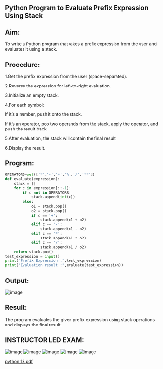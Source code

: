 
## Python Program to Evaluate Prefix Expression Using Stack

## Aim:
To write a Python program that takes a prefix expression from the user and evaluates it using a stack.

## Procedure:

1.Get the prefix expression from the user (space-separated).

2.Reverse the expression for left-to-right evaluation.

3.Initialize an empty stack.

4.For each symbol:

  If it’s a number, push it onto the stack.
  
  If it’s an operator, pop two operands from the stack, apply the operator, and push the result back.

5.After evaluation, the stack will contain the final result.

6.Display the result.


## Program:
```python
OPERATORS=set(['*','-','+','%','/','**']) 
def evaluate(expression):
	stack = []
	for c in expression[::-1]:
		if c not in OPERATORS:
			stack.append(int(c))
		else:
			o1 = stack.pop()
			o2 = stack.pop()
			if c == '+':
				stack.append(o1 + o2)
			elif c == '-':
				stack.append(o1 - o2)
			elif c == '*':
				stack.append(o1 * o2)
			elif c == '/':
				stack.append(o1 / o2)
	return stack.pop()
test_expression = input()
print("Prefix Expression :",test_expression)
print("Evaluation result :",evaluate(test_expression))
   ``` 
## Output:
![image](https://github.com/user-attachments/assets/8d76beef-0874-454f-b880-ed4ab0df562b)

## Result:
The program evaluates the given prefix expression using stack operations and displays the final result.
## INSTRUCTOR LED EXAM:
![image](https://github.com/user-attachments/assets/b45ea6ed-91d6-443b-8a59-f2c1ea200fe7)
![image](https://github.com/user-attachments/assets/0c79a2af-42ab-4404-8ec7-8dc87299baef)
![image](https://github.com/user-attachments/assets/9ede8660-5f10-4744-9eaa-efc45245d65f)
![image](https://github.com/user-attachments/assets/a45b389b-a6e5-4af4-b2ea-a55864338084)
![image](https://github.com/user-attachments/assets/8f570420-447e-4c92-88f7-3e672c963a8c)

[python 13.pdf](https://github.com/user-attachments/files/19650058/python.13.pdf)



